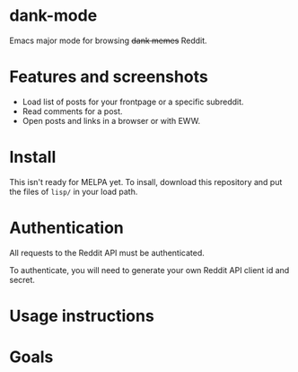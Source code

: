 # dank-mode

Emacs major mode for browsing ~~dank memes~~ Reddit.

# Features and screenshots

- Load list of posts for your frontpage or a specific subreddit.
- Read comments for a post.
- Open posts and links in a browser or with EWW.

# Install

This isn't ready for MELPA yet. To insall, download this repository
and put the files of `lisp/` in your load path.

# Authentication

All requests to the Reddit API must be authenticated.

To authenticate, you will need to generate your own Reddit API client
id and secret.

# Usage instructions

# Goals
